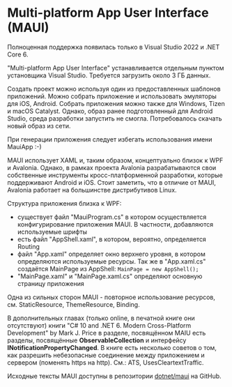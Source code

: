 # Multi-platform App User Interface (MAUI)

Полноценная поддержка появилась только в Visual Studio 2022 и .NET Core 6.

"Multi-platform App User Interface" устанавливается отдельным пунктом установщика Visual Studio. Требуется загрузить около 3 ГБ данных.

Создать проект можно используя один из предоставленных шаблонов приложений. Можно собрать приложение и использовать эмуляторы для iOS, Android.  Собрать приложения можно также для Windows, Tizen и macOS Catalyst. Однако, образ ранее подготовленный для Android Studio, среда разработки запустить не смогла. Потребовалось скачать новый образ из сети.

При генерации приложения следует избегать использования имени MauiApp :-)

MAUI использует XAML и, таким образом, концептуально близок к WPF и Avalonia. Однако, в рамках проекта Avalonia разрабатываются свои собственные инструменты кросс-платформенной разработки, которые поддерживают Android и iOS. Стоит заметить, что в отличие от MAUI, Avalonia работает на большинстве дистрибутивов Linux.

Структура приложения близка к WPF:

- существует файл "MauiProgram.cs" в котором осуществляется конфигурирование приложения MAUI. В частности, добавляются используемые шрифты
- есть файл "AppShell.xaml", в котором, вероятно, определяется Routing
- файл "App.xaml" определяет окно верхнего уровня, в котором определяются используемые ресурсы. Так же в "App.xaml.cs" создаётся MainPage из AppShell: `MainPage = new AppShell();`
- "MainPage.xaml" и "MainPage.xaml.cs" определяют основную страницу приложения

Одна из сильных сторон MAUI - повторное использование ресурсов, см. StaticResource, ThemeResource, Binding.

В дополнительных главах (только online, в печатной книге они отсутствуют) книги "C# 10 and .NET 6. Modern Cross-Platform Development" by Mark J. Price в разделе, посвящённом MAIU есть разделы, посвящённые **ObservableCollection** и интерфейсу **INotificationPropertyChanged**. В книге есть несколько советов о том, как разрешить небезопасные соединение между приложением и сервером (поменять https на http). См.: ATS, UsesCleartextTraffic.

Исходные тексты MAUI доступны в репозитории [dotnet/maui](https://github.com/dotnet/maui) на GitHub.
